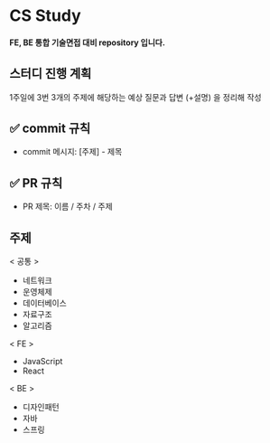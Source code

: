 # CS Study
#### FE, BE 통합 기술면접 대비 repository 입니다.


## 스터디 진행 계획
1주일에 3번 3개의 주제에 해당하는 예상 질문과 답변 (+설명) 을 정리해 작성


## ✅ commit 규칙
* commit 메시지: [주제] - 제목


## ✅ PR 규칙
* PR 제목: 이름 / 주차 / 주제


## 주제

< 공통 >
* 네트워크
* 운영체제
* 데이터베이스
* 자료구조
* 알고리즘

< FE >
* JavaScript
* React

< BE >
* 디자인패턴
* 자바
* 스프링


